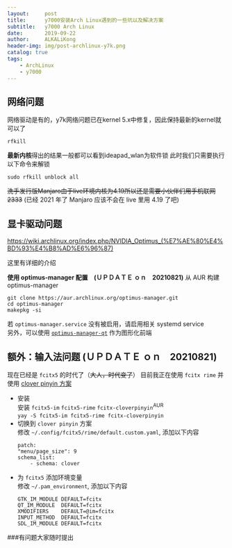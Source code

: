 ```yaml
---
layout:     post
title:      y7000安装Arch Linux遇到的一些坑以及解决方案
subtitle:   y7000 Arch Linux
date:       2019-09-22
author:     ALKALiKong
header-img: img/post-archlinux-y7k.png
catalog: true
tags:
    - ArchLinux
    - y7000
---
```


## 网络问题
网络驱动是有的，y7k网络问题已在kernel 5.x中修复，因此保持最新的kernel就可以了
```
rfkill
```
**最新内核**得出的结果一般都可以看到ideapad_wlan为软件锁
此时我们只需要执行以下命令来解锁
```
sudo rfkill unblock all
```
~~洗手发行版Manjaro由于live环境内核为4.19所以还是需要小伙伴们用手机联网2333~~ (已经 2021 年了 Manjaro 应该不会在 live 里用 4.19 了吧)

## 显卡驱动问题

https://wiki.archlinux.org/index.php/NVIDIA_Optimus_(%E7%AE%80%E4%BD%93%E4%B8%AD%E6%96%87)

这里有详细的介绍

**使用 optimus-manager 配置　(ＵＰＤＡＴＥ ｏｎ　20210821)**
从 AUR 构建 optimus-manager  
```
git clone https://aur.archlinux.org/optimus-manager.git
cd optimus-manager
makepkg -si
```

若 `optimus-manager.service` 没有被启用，请启用相关 systemd service  
另外，可以使用 [`optimus-manager-qt`](https://aur.archlinux.org/packages/optimus-manager-qt/) 作为图形化前端

## 额外：输入法问题 (ＵＰＤＡＴＥ ｏｎ　20210821)  
现在已经是 `fcitx5` 的时代了（~~大人，时代变了~~） 
目前我正在使用 `fcitx rime` 并使用 [clover pinyin 方案](https://www.fkxxyz.com/d/cloverpinyin/)   

* 安装  
    安装 `fcitx5-im` `fcitx5-rime` `fcitx-cloverpinyin`<sup>AUR</sup>  
    ``` yay -S fcitx5-im fcitx5-rime fcitx-cloverpinyin ```  
* 切换到 `clover pinyin` 方案  
    修改 `~/.config/fcitx5/rime/default.custom.yaml`, 添加以下内容  
    ```
    patch:
    "menu/page_size": 9
    schema_list:
        - schema: clover
    ```  
* 为 `fcitx5` 添加环境变量  
    修改 `~/.pam_environment`, 添加以下内容  
    ```
    GTK_IM_MODULE DEFAULT=fcitx
    QT_IM_MODULE  DEFAULT=fcitx
    XMODIFIERS    DEFAULT=@im=fcitx
    INPUT_METHOD  DEFAULT=fcitx
    SDL_IM_MODULE DEFAULT=fcitx
    ```


###有问题大家随时提出
